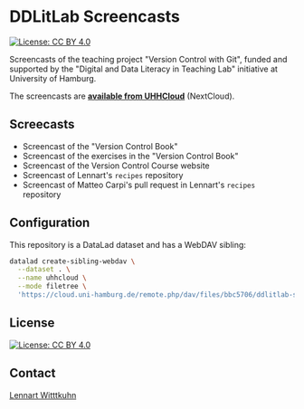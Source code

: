 # DDLitLab Screencasts

[![License: CC BY 4.0](https://img.shields.io/badge/License-CC_BY_4.0-lightgrey.svg)](https://creativecommons.org/licenses/by/4.0/)

Screencasts of the teaching project "Version Control with Git", funded and supported by the "Digital and Data Literacy in Teaching Lab" initiative at University of Hamburg.

The screencasts are **[available from UHHCloud](https://cloud.uni-hamburg.de/s/dXNSwSpeQztXxpH)** (NextCloud).

## Screecasts

- Screencast of the "Version Control Book"
- Screencast of the exercises in the "Version Control Book"
- Screencast of the Version Control Course website
- Screencast of Lennart's `recipes` repository
- Screencast of Matteo Carpi's pull request in Lennart's `recipes` repository

## Configuration

This repository is a DataLad dataset and has a WebDAV sibling:

```bash
datalad create-sibling-webdav \
  --dataset . \
  --name uhhcloud \
  --mode filetree \
  'https://cloud.uni-hamburg.de/remote.php/dav/files/bbc5706/ddlitlab-screencasts'
```

## License

[![License: CC BY 4.0](https://img.shields.io/badge/License-CC_BY_4.0-lightgrey.svg)](https://creativecommons.org/licenses/by/4.0/)

## Contact

[Lennart Witttkuhn](mailto:lennart.wittkuhn@tutanota.com)
